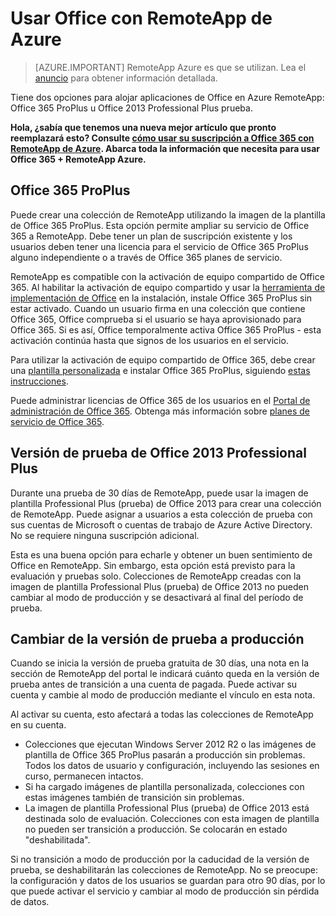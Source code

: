 
<properties
    pageTitle="Usar Office con RemoteApp Azure | Microsoft Azure" 
    description="Obtenga información sobre cómo funcionan conjuntamente Office y RemoteApp de Azure"
    services="remoteapp"
    documentationCenter=""
    authors="lizap"
    manager="mbaldwin" />

<tags
    ms.service="remoteapp"
    ms.workload="compute"
    ms.tgt_pltfrm="na"
    ms.devlang="na"
    ms.topic="article"
    ms.date="08/15/2016"
    ms.author="elizapo" />

# <a name="using-office-with-azure-remoteapp"></a>Usar Office con RemoteApp de Azure

> [AZURE.IMPORTANT]
> RemoteApp Azure es que se utilizan. Lea el [anuncio](https://go.microsoft.com/fwlink/?linkid=821148) para obtener información detallada.

Tiene dos opciones para alojar aplicaciones de Office en Azure RemoteApp: Office 365 ProPlus u Office 2013 Professional Plus prueba.

**Hola, ¿sabía que tenemos una nueva mejor artículo que pronto reemplazará esto? Consulte [cómo usar su suscripción a Office 365 con RemoteApp de Azure](remoteapp-officesubscription.md). Abarca toda la información que necesita para usar Office 365 + RemoteApp Azure.**

## <a name="office-365-proplus"></a>Office 365 ProPlus
Puede crear una colección de RemoteApp utilizando la imagen de la plantilla de Office 365 ProPlus. Esta opción permite ampliar su servicio de Office 365 a RemoteApp. Debe tener un plan de suscripción existente y los usuarios deben tener una licencia para el servicio de Office 365 ProPlus alguno independiente o a través de Office 365 planes de servicio.

RemoteApp es compatible con la activación de equipo compartido de Office 365. Al habilitar la activación de equipo compartido y usar la [herramienta de implementación de Office](http://www.microsoft.com/download/details.aspx?id=36778) en la instalación, instale Office 365 ProPlus sin estar activado. Cuando un usuario firma en una colección que contiene Office 365, Office comprueba si el usuario se haya aprovisionado para Office 365. Si es así, Office temporalmente activa Office 365 ProPlus - esta activación continúa hasta que signos de los usuarios en el servicio.

Para utilizar la activación de equipo compartido de Office 365, debe crear una [plantilla personalizada](remoteapp-create-custom-image.md) e instalar Office 365 ProPlus, siguiendo [estas instrucciones](https://technet.microsoft.com/library/dn782858.aspx).

Puede administrar licencias de Office 365 de los usuarios en el [Portal de administración de Office 365](https://portal.office365.com/). Obtenga más información sobre [planes de servicio de Office 365](http://technet.microsoft.com/library/office-365-plan-options.aspx).  


## <a name="office-2013-professional-plus-trial"></a>Versión de prueba de Office 2013 Professional Plus
Durante una prueba de 30 días de RemoteApp, puede usar la imagen de plantilla Professional Plus (prueba) de Office 2013 para crear una colección de RemoteApp. Puede asignar a usuarios a esta colección de prueba con sus cuentas de Microsoft o cuentas de trabajo de Azure Active Directory. No se requiere ninguna suscripción adicional.

Esta es una buena opción para echarle y obtener un buen sentimiento de Office en RemoteApp. Sin embargo, esta opción está previsto para la evaluación y pruebas solo. Colecciones de RemoteApp creadas con la imagen de plantilla Professional Plus (prueba) de Office 2013 no pueden cambiar al modo de producción y se desactivará al final del período de prueba.

## <a name="switching-from-trial-to-production"></a>Cambiar de la versión de prueba a producción
Cuando se inicia la versión de prueba gratuita de 30 días, una nota en la sección de RemoteApp del portal le indicará cuánto queda en la versión de prueba antes de transición a una cuenta de pagada. Puede activar su cuenta y cambie al modo de producción mediante el vínculo en esta nota.

Al activar su cuenta, esto afectará a todas las colecciones de RemoteApp en su cuenta.

- Colecciones que ejecutan Windows Server 2012 R2 o las imágenes de plantilla de Office 365 ProPlus pasarán a producción sin problemas. Todos los datos de usuario y configuración, incluyendo las sesiones en curso, permanecen intactos.
- Si ha cargado imágenes de plantilla personalizada, colecciones con estas imágenes también de transición sin problemas.
- La imagen de plantilla Professional Plus (prueba) de Office 2013 está destinada solo de evaluación. Colecciones con esta imagen de plantilla no pueden ser transición a producción. Se colocarán en estado "deshabilitada".


Si no transición a modo de producción por la caducidad de la versión de prueba, se deshabilitarán las colecciones de RemoteApp. No se preocupe: la configuración y datos de los usuarios se guardan para otro 90 días, por lo que puede activar el servicio y cambiar al modo de producción sin pérdida de datos.
